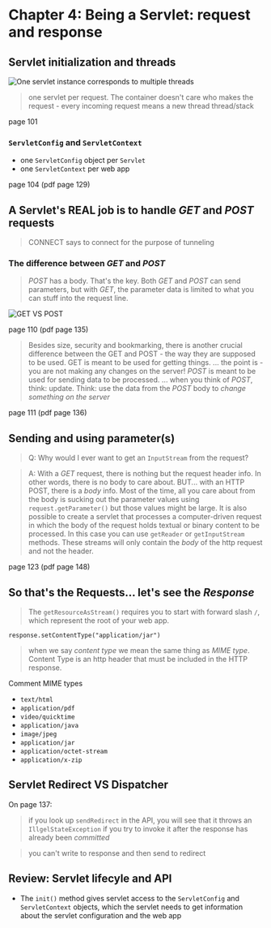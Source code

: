 # Chapter 4: Being a Servlet: request and response

## Servlet initialization and threads
![One servlet instance corresponds to multiple threads](https://user-images.githubusercontent.com/3033388/225286901-b545b01b-7762-4b13-9418-a5af11ed9da6.png)

> one servlet per request. The container doesn't care who makes the request - every incoming request means a new thread thread/stack

page 101

### `ServletConfig` and `ServletContext`
* one `ServletConfig` object per `Servlet`
* one `ServletContext` per web app

page 104 (pdf page 129)

## A Servlet's REAL job is to handle *GET* and *POST* requests
> CONNECT says to connect for the purpose of tunneling
### The difference between *GET* and *POST*
> *POST* has a body. That's the key. Both *GET* and *POST* can send parameters, but with *GET*, the parameter data is limited to what you can stuff into the request line.

![GET VS POST](https://user-images.githubusercontent.com/3033388/230796557-4dbacca4-f481-45b0-91c5-ede970ac4687.png)

page 110 (pdf page 135)

> Besides size, security and bookmarking, there is another crucial difference between the GET and POST - the way they are supposed to be used. GET is meant to be used for getting things. ... the point is - you are not making any changes on the server! *POST* is meant to be used for sending data to be processed. ... when you think of *POST*, think: update. Think: use the data from the *POST* body to *change something on the server*

page 111 (pdf page 136)

## Sending and using parameter(s)
> Q: Why would I ever want to get an `InputStream` from the request?

> A: With a *GET* request, there is nothing but the request header info. In other words, there is no body to care about. BUT... with an HTTP POST, there is a *body* info. Most of the time, all you care about from the body is sucking out the parameter values using `request.getParameter()` but those values might be large. It is also possible to create a servlet that processes a computer-driven request in which the body of the request holds textual or binary content to be processed. In this case you can use `getReader` or `getInputStream` methods. These streams will only contain the *body* of the http request and not the header.

page 123 (pdf page 148)


## So that's the Requests... let's see the *Response*

> The `getResourceAsStream()` requires you to start with forward slash `/`, which represent the root of your web app.

`response.setContentType("application/jar")`

> when we say *content type* we mean the same thing as *MIME type*. Content Type is an http header that must be included in the HTTP response.

Comment MIME types

 * `text/html`
 * `application/pdf`
 * `video/quicktime`
 * `application/java`
 * `image/jpeg`
 * `application/jar`
 * `application/octet-stream`
 * `application/x-zip`

## Servlet Redirect VS Dispatcher

On page 137:
> if you look up `sendRedirect` in the API, you will see that it throws an `IllgelStateException` if you try to invoke it after the response has already been *committed*

> you can't write to response and then send to redirect


## Review: Servlet lifecyle and API
* The `init()` method gives servlet access to the `ServletConfig` and `ServletContext` objects, which the servlet needs to get information about the servlet configuration and the web app


